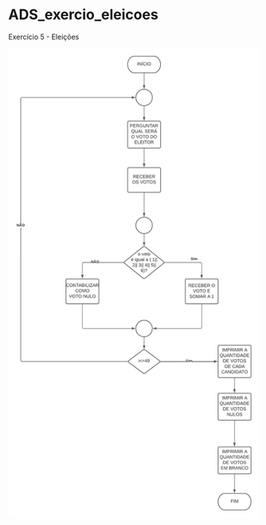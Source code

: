 # ADS_exercio_eleicoes
Exercício 5 - Eleições














![isso é uma imagem](https://github.com/PabloRomeroDLM/ADS_exercio_eleicoes/blob/main/elei%C3%A7%C3%B5es.png)
